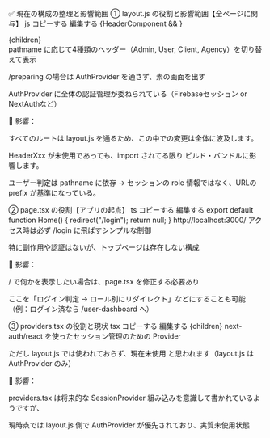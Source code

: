 ✅ 現在の構成の整理と影響範囲
① layout.js の役割と影響範囲【全ページに関与】
js
コピーする
編集する
<AuthProvider>
  {HeaderComponent && <HeaderComponent />}
  <main>{children}</main>
</AuthProvider>
pathname に応じて4種類のヘッダー（Admin, User, Client, Agency）を切り替えて表示

/preparing の場合は AuthProvider を通さず、素の画面を出す

AuthProvider に全体の認証管理が委ねられている（Firebaseセッション or NextAuthなど）

📌 影響：

すべてのルートは layout.js を通るため、この中での変更は全体に波及します。

HeaderXxx が未使用であっても、import されてる限り ビルド・バンドルに影響します。

ユーザー判定は pathname に依存 → セッションの role 情報ではなく、URLのprefix が基準になっている。

② page.tsx の役割【アプリの起点】
ts
コピーする
編集する
export default function Home() {
  redirect("/login");
  return null;
}
http://localhost:3000/ アクセス時は必ず /login に飛ばすシンプルな制御

特に副作用や認証はないが、トップページは存在しない構成

📌 影響：

/ で何かを表示したい場合は、page.tsx を修正する必要あり

ここを「ログイン判定 → ロール別にリダイレクト」などにすることも可能（例：ログイン済なら /user-dashboard へ）

③ providers.tsx の役割と現状
tsx
コピーする
編集する
<SessionProvider>{children}</SessionProvider>
next-auth/react を使ったセッション管理のための Provider

ただし layout.js では使われておらず、現在未使用 と思われます（layout.js は AuthProvider のみ）

📌 影響：

providers.tsx は将来的な SessionProvider 組み込みを意識して書かれているようですが、

現時点では layout.js 側で AuthProvider が優先されており、実質未使用状態

